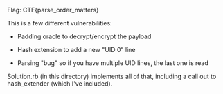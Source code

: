 Flag: CTF{parse_order_matters}

This is a few different vulnerabilities:

* Padding oracle to decrypt/encrypt the payload

* Hash extension to add a new "UID 0" line

* Parsing "bug" so if you have multiple UID lines, the last one is read

Solution.rb (in this directory) implements all of that, including a call out to
hash_extender (which I've included).
